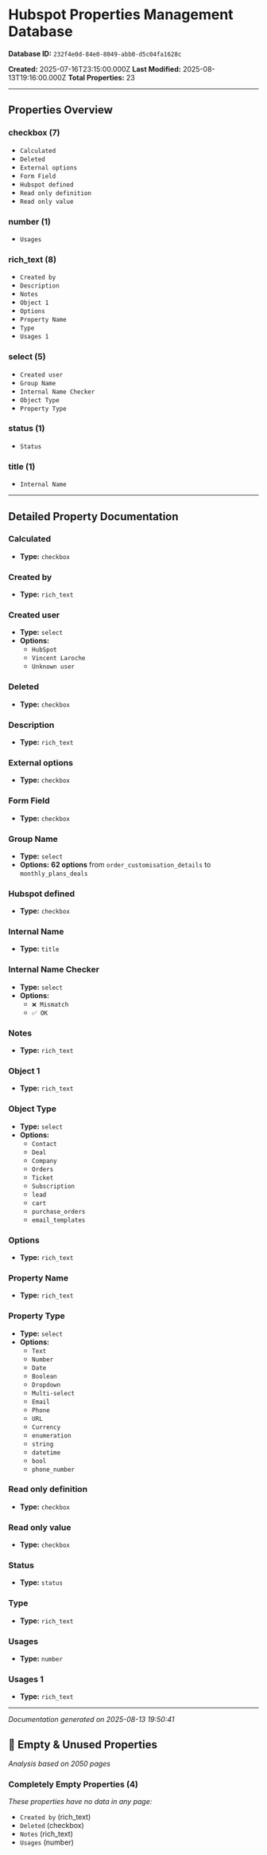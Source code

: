 # Hubspot Properties Management Database

**Database ID:** `232f4e0d-84e0-8049-abb0-d5c04fa1628c`

**Created:** 2025-07-16T23:15:00.000Z
**Last Modified:** 2025-08-13T19:16:00.000Z
**Total Properties:** 23

---

## Properties Overview

### checkbox (7)
- `Calculated`
- `Deleted`
- `External options`
- `Form Field`
- `Hubspot defined`
- `Read only definition`
- `Read only value`

### number (1)
- `Usages`

### rich_text (8)
- `Created by`
- `Description`
- `Notes`
- `Object 1`
- `Options`
- `Property Name`
- `Type`
- `Usages 1`

### select (5)
- `Created user`
- `Group Name`
- `Internal Name Checker`
- `Object Type`
- `Property Type`

### status (1)
- `Status`

### title (1)
- `Internal Name`

---

## Detailed Property Documentation

### Calculated
- **Type:** `checkbox`

### Created by
- **Type:** `rich_text`

### Created user
- **Type:** `select`
- **Options:**
  - `HubSpot`
  - `Vincent Laroche`
  - `Unknown user`

### Deleted
- **Type:** `checkbox`

### Description
- **Type:** `rich_text`

### External options
- **Type:** `checkbox`

### Form Field
- **Type:** `checkbox`

### Group Name
- **Type:** `select`
- **Options:**
  **62 options** from `order_customisation_details` to `monthly_plans_deals`

### Hubspot defined
- **Type:** `checkbox`

### Internal Name
- **Type:** `title`

### Internal Name Checker
- **Type:** `select`
- **Options:**
  - `❌ Mismatch`
  - `✅ OK`

### Notes
- **Type:** `rich_text`

### Object 1
- **Type:** `rich_text`

### Object Type
- **Type:** `select`
- **Options:**
  - `Contact`
  - `Deal`
  - `Company`
  - `Orders`
  - `Ticket`
  - `Subscription`
  - `lead`
  - `cart`
  - `purchase_orders`
  - `email_templates`

### Options
- **Type:** `rich_text`

### Property Name
- **Type:** `rich_text`

### Property Type
- **Type:** `select`
- **Options:**
  - `Text`
  - `Number`
  - `Date`
  - `Boolean`
  - `Dropdown`
  - `Multi-select`
  - `Email`
  - `Phone`
  - `URL`
  - `Currency`
  - `enumeration`
  - `string`
  - `datetime`
  - `bool`
  - `phone_number`

### Read only definition
- **Type:** `checkbox`

### Read only value
- **Type:** `checkbox`

### Status
- **Type:** `status`

### Type
- **Type:** `rich_text`

### Usages
- **Type:** `number`

### Usages 1
- **Type:** `rich_text`

---

*Documentation generated on 2025-08-13 19:50:41*
## 🚫 Empty & Unused Properties

*Analysis based on 2050 pages*

### Completely Empty Properties (4)
*These properties have no data in any page:*

- `Created by` (rich_text)
- `Deleted` (checkbox)
- `Notes` (rich_text)
- `Usages` (number)

